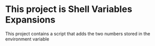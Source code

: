 # This project is Shell Variables Expansions

This  project contains a script that adds the two numbers stored in the environment variable
